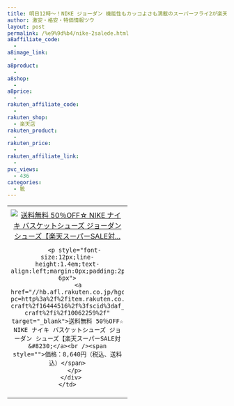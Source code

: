 ```yaml
---
title: 明日12時～！NIKE ジョーダン 機能性もカッコよさも満載のスーパーフライ2が楽天スーパーSALEで50%OFF激安特価8,000円！送料無料！
author: 激安・格安・特価情報ツウ
layout: post
permalink: /%e9%9d%b4/nike-2salede.html
a8affiliate_code:
  -
a8image_link:
  -
a8product:
  -
a8shop:
  -
a8price:
  -
rakuten_affiliate_code:
  -
rakuten_shop:
  - 楽天店
rakuten_product:
  -
rakuten_price:
  -
rakuten_affiliate_link:
  -
pvc_views:
  - 436
categories:
  - 靴
---
```

<table border="0" cellpadding="0" cellspacing="0">
  <tr>
    <td valign="top">
      <div style="border:1px none;margin:0px;padding:6px 0px;width:260px;text-align:center;float:left">
        <a href="//hb.afl.rakuten.co.jp/hgc/13c09448.6430b72c.13c09449.1b799ce2/?pc=http%3a%2f%2fitem.rakuten.co.jp%2fz-craft%2f16444516%2f%3fscid%3daf_link_tbl&m=http%3a%2f%2fm.rakuten.co.jp%2fz-craft%2fi%2f10062259%2f" target="_blank"><img src="//hbb.afl.rakuten.co.jp/hgb/?pc=http%3a%2f%2fthumbnail.image.rakuten.co.jp%2f%400_mall%2fz-craft%2fcabinet%2f1%2f16%2f1644%2f16444516-1.jpg%3f_ex%3d240x240&m=http%3a%2f%2fthumbnail.image.rakuten.co.jp%2f%400_mall%2fz-craft%2fcabinet%2f1%2f16%2f1644%2f16444516-1.jpg" alt="送料無料 50％OFF☆ NIKE ナイキ バスケットシューズ ジョーダン シューズ【楽天スーパーSALE対..." border="0" style="margin:0px;padding:0px" /></a>

        <p style="font-size:12px;line-height:1.4em;text-align:left;margin:0px;padding:2px 6px">
          <a href="//hb.afl.rakuten.co.jp/hgc/13c09448.6430b72c.13c09449.1b799ce2/?pc=http%3a%2f%2fitem.rakuten.co.jp%2fz-craft%2f16444516%2f%3fscid%3daf_link_tbl&m=http%3a%2f%2fm.rakuten.co.jp%2fz-craft%2fi%2f10062259%2f" target="_blank">送料無料 50％OFF☆ NIKE ナイキ バスケットシューズ ジョーダン シューズ【楽天スーパーSALE対&#8230;</a><br /><span style="">価格：8,640円（税込、送料込）</span>
        </p>
      </div>
    </td>
  </tr>
</table>